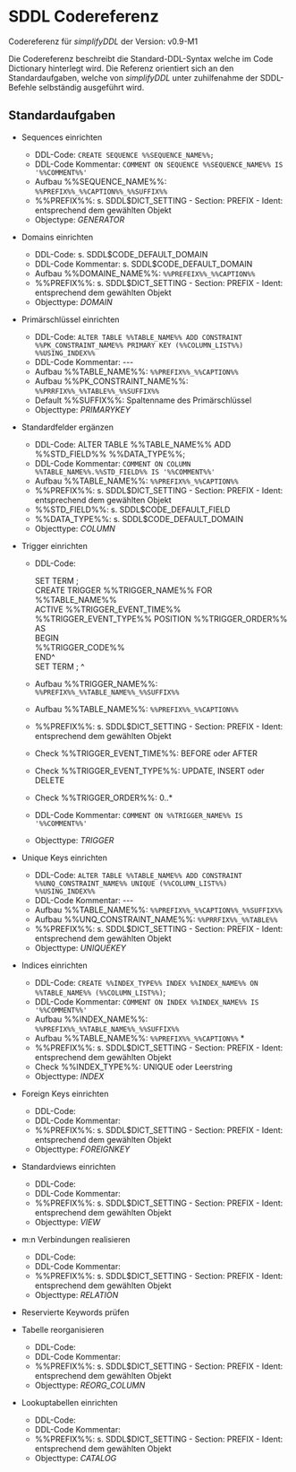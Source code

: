 SDDL Codereferenz
=================
Codereferenz für *simplifyDDL* der Version: v0.9-M1

Die Codereferenz beschreibt die Standard-DDL-Syntax welche im Code Dictionary hinterlegt wird.
Die Referenz orientiert sich an den Standardaufgaben, welche von *simplifyDDL* unter zuhilfenahme der
SDDL-Befehle selbständig ausgeführt wird. 

Standardaufgaben
----------------

* Sequences einrichten
  * DDL-Code: `CREATE SEQUENCE %%SEQUENCE_NAME%%;`
  * DDL-Code Kommentar: `COMMENT ON SEQUENCE %%SEQUENCE_NAME%% IS '%%COMMENT%%'`
  * Aufbau %%SEQUENCE_NAME%%: `%%PREFIX%%_%%CAPTION%%_%%SUFFIX%%`  
  * %%PREFIX%%: s. SDDL$DICT_SETTING - Section: PREFIX - Ident: entsprechend dem gewählten Objekt  
  * Objectype: *GENERATOR*

* Domains einrichten      
  * DDL-Code: s. SDDL$CODE_DEFAULT_DOMAIN
  * DDL-Code Kommentar: s. SDDL$CODE_DEFAULT_DOMAIN
  * Aufbau %%DOMAINE_NAME%%: `%%PREFEIX%%_%%CAPTION%%`
  * %%PREFIX%%: s. SDDL$DICT_SETTING - Section: PREFIX - Ident: entsprechend dem gewählten Objekt   
  * Objecttype: *DOMAIN*                           

* Primärschlüssel einrichten
  * DDL-Code: `ALTER TABLE %%TABLE_NAME%% ADD CONSTRAINT %%PK_CONSTRAINT_NAME%% PRIMARY KEY (%%COLUMN_LIST%%) %%USING_INDEX%%` 
  * DDL-Code Kommentar: ---
  * Aufbau %%TABLE_NAME%%: `%%PREFIX%%_%%CAPTION%%`
  * Aufbau %%PK_CONSTRAINT_NAME%%: `%%PRRFIX%%_%%TABLE%%_%%SUFFIX%%`
  * Default %%SUFFIX%%: Spaltenname des Primärschlüssel    
  * Objecttype: *PRIMARYKEY*                             
        
* Standardfelder ergänzen 
  * DDL-Code: ALTER TABLE %%TABLE_NAME%% ADD %%STD_FIELD%% %%DATA_TYPE%%;
  * DDL-Code Kommentar: `COMMENT ON COLUMN %%TABLE_NAME%%.%%STD_FIELD%% IS '%%COMMENT%%'`
  * Aufbau %%TABLE_NAME%%: `%%PREFIX%%_%%CAPTION%%`
  * %%PREFIX%%: s. SDDL$DICT_SETTING - Section: PREFIX - Ident: entsprechend dem gewählten Objekt                 
  * %%STD_FIELD%%: s. SDDL$CODE_DEFAULT_FIELD 
  * %%DATA_TYPE%%: s. SDDL$CODE_DEFAULT_DOMAIN
  * Objecttype: *COLUMN*    

* Trigger einrichten         
  * DDL-Code: 

    SET TERM ;    
        CREATE TRIGGER %%TRIGGER_NAME%% FOR %%TABLE_NAME%%    
        ACTIVE %%TRIGGER_EVENT_TIME%% %%TRIGGER_EVENT_TYPE%% POSITION %%TRIGGER_ORDER%%    
        AS     
        BEGIN     
             %%TRIGGER_CODE%%     
        END^    
    SET TERM ; ^     

  * Aufbau %%TRIGGER_NAME%%: `%%PREFIX%%_%%TABLE_NAME%%_%%SUFFIX%%`
  * Aufbau %%TABLE_NAME%%: `%%PREFIX%%_%%CAPTION%%`
  * %%PREFIX%%: s. SDDL$DICT_SETTING - Section: PREFIX - Ident: entsprechend dem gewählten Objekt   
  * Check %%TRIGGER_EVENT_TIME%%: BEFORE oder AFTER
  * Check %%TRIGGER_EVENT_TYPE%%: UPDATE, INSERT oder DELETE
  * Check %%TRIGGER_ORDER%%: 0..*             
  * DDL-Code Kommentar: `COMMENT ON %%TRIGGER_NAME%% IS '%%COMMENT%%'`
  * Objecttype: *TRIGGER*

* Unique Keys einrichten     
  * DDL-Code: `ALTER TABLE %%TABLE_NAME%% ADD CONSTRAINT %%UNQ_CONSTRAINT_NAME%% UNIQUE (%%COLUMN_LIST%%) %%USING_INDEX%%` 
  * DDL-Code Kommentar: ---
  * Aufbau %%TABLE_NAME%%: `%%PREFIX%%_%%CAPTION%%_%%SUFFIX%%`     
  * Aufbau %%UNQ_CONSTRAINT_NAME%%: `%%PRRFIX%%_%%TABLE%%`  
  * %%PREFIX%%: s. SDDL$DICT_SETTING - Section: PREFIX - Ident: entsprechend dem gewählten Objekt  
  * Objecttype: *UNIQUEKEY*   

* Indices einrichten             
  * DDL-Code: `CREATE %%INDEX_TYPE%% INDEX %%INDEX_NAME%% ON %%TABLE_NAME%% (%%COLUMN_LIST%%)`;
  * DDL-Code Kommentar: `COMMENT ON INDEX %%INDEX_NAME%% IS '%%COMMENT%%'`
  * Aufbau %%INDEX_NAME%%: `%%PREFIX%%_%%TABLE_NAME%%_%%SUFFIX%%`
  * Aufbau %%TABLE_NAME%%: `%%PREFIX%%_%%CAPTION%%`     *   
  * %%PREFIX%%: s. SDDL$DICT_SETTING - Section: PREFIX - Ident: entsprechend dem gewählten Objekt
  * Check  %%INDEX_TYPE%%: UNIQUE oder Leerstring           
  * Objecttype: *INDEX*

* Foreign Keys einrichten
  * DDL-Code: 
  * DDL-Code Kommentar:
  * %%PREFIX%%: s. SDDL$DICT_SETTING - Section: PREFIX - Ident: entsprechend dem gewählten Objekt  
  * Objecttype: *FOREIGNKEY*             

* Standardviews einrichten 
  * DDL-Code: 
  * DDL-Code Kommentar:
  * %%PREFIX%%: s. SDDL$DICT_SETTING - Section: PREFIX - Ident: entsprechend dem gewählten Objekt  
  * Objecttype: *VIEW*            

* m:n Verbindungen realisieren
  * DDL-Code: 
  * DDL-Code Kommentar:
  * %%PREFIX%%: s. SDDL$DICT_SETTING - Section: PREFIX - Ident: entsprechend dem gewählten Objekt  
  * Objecttype: *RELATION*              

* Reservierte Keywords prüfen

* Tabelle reorganisieren
  * DDL-Code: 
  * DDL-Code Kommentar:
  * %%PREFIX%%: s. SDDL$DICT_SETTING - Section: PREFIX - Ident: entsprechend dem gewählten Objekt  
  * Objecttype: *REORG_COLUMN*

* Lookuptabellen einrichten
  * DDL-Code: 
  * DDL-Code Kommentar:
  * %%PREFIX%%: s. SDDL$DICT_SETTING - Section: PREFIX - Ident: entsprechend dem gewählten Objekt  
  * Objecttype: *CATALOG*